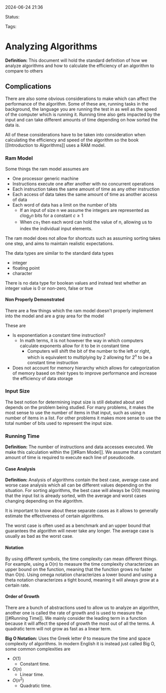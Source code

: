 2024-06-24 21:36

Status: 

Tags: 

# Analyzing Algorithms

**Definition:** This document will hold the standard definition of how we analyze algorithms and how to calculate the efficiency of an algorithm to compare to others

## Complications 

There are also some obvious considerations to make which can affect the performance of the algorithm. Some of these are, running tasks in the background, the language you are running the test in as well as the speed of the computer which is running it. Running time also gets impacted by the input and can take different amounts of time depending on how sorted the data is.


All of these considerations have to be taken into consideration when calculating the efficiency and speed of the algorithm so the book [[Introduction to Algorithms]]
uses a RAM model. 
### Ram Model
Some things the ram model assumes are 
- One processor generic machine
- Instructions execute one after another with no concurrent operations 
- Each instruction takes the same amount of time as any other instruction 
- Each access of data takes the same amount of time as another access of data
- Each word of data has a limit on the number of bits
	- If an input of size n we assume the integers are represented as $c\log_{2}n$ bits for a constant $c\geq1$
	- When $c\geq_{1}$ then each word can hold the value of n, allowing us to index the individual input elements.

The ram model does not allow for shortcuts such as assuming sorting takes one step, and aims to maintain realistic expectations. 

The data types are similar to the standard data types
- integer
- floating point
- character

There is no data type for boolean values and instead test whether an integer value is 0 or non-zero, false or true

#### Non Properly Demonstrated
There are a few things which the ram model doesn't properly implement into the model and are a gray area for the model 

These are 
- Is exponentiation a constant time instruction?
	- In math terms, it is not however the way in which computers calculate exponents allow for it to be in constant time
		- Computers will shift the bit of the number to the left or right, which is equivalent to multiplying by 2 allowing for $2^n$ to be a constant time instruction 
- Does not account for memory hierarchy which allows for categorization of memory based on their types to improve performance and increase the efficiency of data storage 

### Input Size
The best notion for determining input size is still debated about and depends on the problem being studied. For many problems, it makes the most sense to use the number of items in that input, such as using n number of items in a list. For other problems it makes more sense to use the total number of bits used to represent the input size.

### Running Time
**Definition:** The number of instructions and data accesses executed. We make this calculation within the [[#Ram Model]]. We assume that a constant amount of time is required to execute each line of pseudocode.

#### Case Analysis 
**Definition:** Analysis of algorithms contain the best case, average case and worse case analysis which all can be different values depending on the situation. For sorting algorithms, the best case will always be O(0) meaning that the input list is already sorted, with the average and worst cases changing depending on the algorithm.

It is important to know about these separate cases as it allows to generally estimate the effectiveness of certain algorithms.

The worst case is often used as a benchmark and an upper bound that guarantees the algorithm will never take any longer. The average case is usually as bad as the worst case.

#### Notation
By using different symbols, the time complexity can mean different things. For example, using a O(n) to measure the time complexity characterizes an upper bound on the function, meaning that the function grows no faster than O(n). Using omega notation characterizes a lower bound and using a theta notation characterizes a tight bound, meaning it will always grow at a certain rate. 

#### Order of Growth
There are a bunch of abstractions used to allow us to analyze an algorithm, another one is called the rate of growth and is used to measure the [[#Running Time]]. We mainly consider the leading term in a function because it will affect the speed of growth the most out of all the terms. A quadratic term will not grow as fast as a linear term.

**Big O Notation:**
Uses the Greek letter $\theta$ to measure the time and space complexity of algorithms. In modern English it is instead just called Big O, some common complexities are 
- $O(1)$
	- Constant time.
- $O(n)$
	- Linear time.
- $O(n^2)$
	- Quadratic time.




